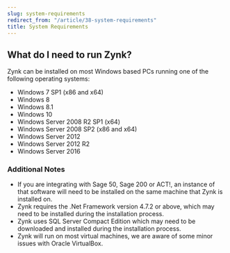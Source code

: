 ```yaml
---
slug: system-requirements
redirect_from: "/article/38-system-requirements"
title: System Requirements
---
```


## What do I need to run Zynk?

Zynk can be installed on most Windows based PCs running one of the following operating systems:

 * Windows 7 SP1 (x86 and x64)
 * Windows 8
 * Windows 8.1
 * Windows 10
 * Windows Server 2008 R2 SP1 (x64)
 * Windows Server 2008 SP2 (x86 and x64)
 * Windows Server 2012
 * Windows Server 2012 R2
 * Windows Server 2016

### Additional Notes

 * If you are integrating with Sage 50, Sage 200 or ACT!, an instance of that software will need to be installed on the same machine that Zynk is installed on.
 * Zynk requires the .Net Framework version 4.7.2 or above, which may need to be installed during the installation process.
 * Zynk uses SQL Server Compact Edition which may need to be downloaded and installed during the installation process.
 * Zynk will run on most virtual machines, we are aware of some minor issues with Oracle VirtualBox.
